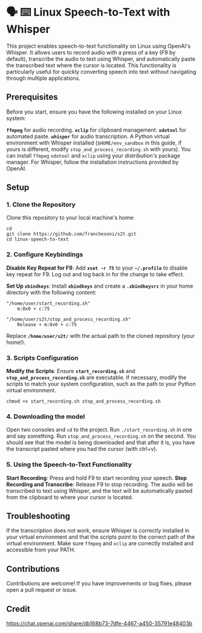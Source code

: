 # 🗣️ ⌨️ Linux Speech-to-Text with Whisper
This project enables speech-to-text functionality on Linux using OpenAI's Whisper. It allows users to record audio with a press of a key (F9 by default), transcribe the audio to text using Whisper, and automatically paste the transcribed text where the cursor is located. This functionality is particularly useful for quickly converting speech into text without navigating through multiple applications.

## Prerequisites
Before you start, ensure you have the following installed on your Linux system:

**`ffmpeg`** for audio recording.
**`xclip`** for clipboard management.
**`xdotool`** for automated paste.
**`whisper`** for audio transcription.
A Python virtual environment with Whisper installed (`$HOME/env_sandbox` in this guide, if yours is different, modify `stop_and_process_recording.sh` with yours).
You can install `ffmpeg` `xdotool` and `xclip` using your distribution's package manager. For Whisper, follow the installation instructions provided by OpenAI.

## Setup
### 1. Clone the Repository
Clone this repository to your local machine's home:

```
cd
git clone https://github.com/franchesoni/s2t.git
cd linux-speech-to-text
```
### 2. Configure Keybindings
**Disable Key Repeat for F9**: Add **`xset -r 75`** to your **`~/.profile`** to disable key repeat for F9. Log out and log back in for the change to take effect.

**Set Up `xbindkeys`**: Install **`xbindkeys`** and create a **`.xbindkeysrc`** in your home directory with the following content:

```
"/home/user/start_recording.sh"
    m:0x0 + c:75

"/home/user/s2t/stop_and_process_recording.sh"
    Release + m:0x0 + c:75
```
Replace **`/home/user/s2t/`** with the actual path to the cloned repository (your home!).

### 3. Scripts Configuration
**Modify the Scripts**: Ensure **`start_recording.sh`** and **`stop_and_process_recording.sh`** are executable. If necessary, modify the scripts to match your system configuration, such as the path to your Python virtual environment.
```
chmod +x start_recording.sh stop_and_process_recording.sh
```

### 4. Downloading the model
Open two consoles and `cd` to the project. Run `./start_recording.sh` in one and say something. Run `stop_and_process_recording.sh` on the second. You should see that the model is being downloaded and that after it is, you have the transcript pasted where you had the cursor (with ctrl+v). 

### 5. Using the Speech-to-Text Functionality
**Start Recording**: Press and hold F9 to start recording your speech.
**Stop Recording and Transcribe**: Release F9 to stop recording. The audio will be transcribed to text using Whisper, and the text will be automatically pasted from the clipboard to where your cursor is located.

## Troubleshooting
If the transcription does not work, ensure Whisper is correctly installed in your virtual environment and that the scripts point to the correct path of the virtual environment.
Make sure `ffmpeg` and `xclip` are correctly installed and accessible from your PATH.

## Contributions
Contributions are welcome! If you have improvements or bug fixes, please open a pull request or issue.

## Credit
https://chat.openai.com/share/db168b73-7dfe-4467-a450-35791e48403b

